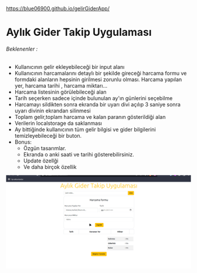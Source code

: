 https://blue06900.github.io/gelirGiderApp/
# Aylık Gider Takip Uygulaması


###### Beklenenler : 
<ul>
    <li>Kullanıcının gelir ekleyebileceği bir input alanı</li>
    <li>Kullanıcının harcamalarını detaylı bir şekilde gireceği harcama formu ve formdaki alanların hepsinin girilmesi zorunlu olması. Harcama yapılan yer, harcama tarihi , harcama miktarı...</li>
    <li>Harcama listesinin görülebileceği alan</li>
    <li>Tarih seçerken sadece içinde bulunulan ay'ın günlerini seçebilme</li>
    <li>Harcamayı sildikten sonra ekranda bir uyarı divi açılıp 3 saniye sonra uyarı divinin ekrandan silinmesi</li>
    <li>Toplam gelir,toplam harcama ve kalan paranın gösterildiği alan</li>
    <li>Verilerin localstorage da saklanması</li>
    <li>Ay bittiğinde kullanıcının tüm gelir bilgisi ve gider bilgilerini temizleyebileceği bir buton.</li>
    <li>
        Bonus:
        <ul>
            <li>Özgün tasarımlar.</li>
            <li>Ekranda o anki saati ve tarihi gösterebilirsiniz.</li>
            <li>Update özellği</li>
            <li>Ve daha birçok özellik</li>
        </ul>
    </li>
</ul>

![gideruygulaması](giderapp.gif)
